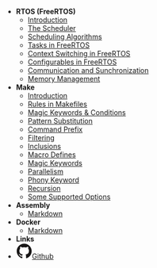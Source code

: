 - **RTOS (FreeRTOS)**
  - [Introduction](DOCS/RTOS_DOCS/What_is_RTOS.md)
  - [The Scheduler](DOCS/RTOS_DOCS/What_is_Scheduler.md)
  - [Scheduling Algorithms](DOCS/RTOS_DOCS/Some_Scheduling_Algorithms.md)
  - [Tasks in FreeRTOS](DOCS/RTOS_DOCS/What_are_Tasks_in_FreeRTOS.md)
  - [Context Switching in FreeRTOS](DOCS/RTOS_DOCS/Context_Switching_in_FreeRTOS.md)
  - [Configurables in FreeRTOS](DOCS/RTOS_DOCS/Configurables_in_FreeRTOS.md)
  - [Communication and Sunchronization](DOCS/RTOS_DOCS/Communication_and_Synchronization_in_FreeRTOS.md)
  - [Memory Management](DOCS/RTOS_DOCS/Heap_Schemes_Detailed_in_FreeRTOS.md)
- **Make**
  - [Introduction](DOCS/MAKE_DOCS/Introduction.md)
  - [Rules in Makefiles](DOCS/MAKE_DOCS/Rules_In_Makefiles.md)
  - [Magic Keywords & Conditions](DOCS/MAKE_DOCS/Magic_Keywords_Conditions.md)
  - [Pattern Substitution](DOCS/MAKE_DOCS/Pattern_Substitution.md)
  - [Command Prefix](DOCS/MAKE_DOCS/Command_Prefix.md)
  - [Filtering](DOCS/MAKE_DOCS/Filtering.md)
  - [Inclusions](DOCS/MAKE_DOCS/Inclusions.md)
  - [Macro Defines](DOCS/MAKE_DOCS/Macro_Defines.md)
  - [Magic Keywords](DOCS/MAKE_DOCS/Magic_Keywords.md)
  - [Parallelism](DOCS/MAKE_DOCS/Parallelism.md)
  - [Phony Keyword](DOCS/MAKE_DOCS/Phony_Keyword.md)
  - [Recursion](DOCS/MAKE_DOCS/Recursion.md)
  - [Some Supported Options](DOCS/MAKE_DOCS/Some_Supported_Options.md)
- **Assembly**
  - [Markdown](markdown2)
- **Docker**
  - [Markdown](markdown2)
- **Links**
- [![Github](assets/img/github.svg)Github](https://github.com/subhranildas/Docs)
<!-- - [![NPM](assets/img/npm.svg)NPM](https://www.npmjs.com/package/docsify-themeable) -->
